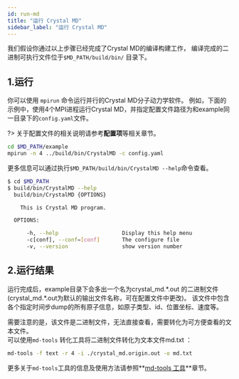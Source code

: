 ```yaml
---
id: run-md
title: "运行 Crystal MD"
sidebar_label: "运行 Crystal MD"
---
```



我们假设你通过以上步骤已经完成了Crystal MD的编译构建工作，
编译完成的二进制可执行文件位于`$MD_PATH/build/bin/` 目录下。

## 1.运行
你可以使用 `mpirun` 命令运行并行的Crystal MD分子动力学软件。
例如，下面的示例中，使用4个MPI进程运行Crystal MD，并指定配置文件路径为和example同一目录下的`config.yaml`文件。

?> 关于配置文件的相关说明请参考**配置项**等相关章节。

```bash
cd $MD_PATH/example
mpirun -n 4 ../build/bin/CrystalMD -c config.yaml
```

更多信息可以通过执行`$MD_PATH/build/bin/CrystalMD --help`命令查看。

```bash
$ cd $MD_PATH
$ build/bin/CrystalMD --help
  build/bin/CrystalMD {OPTIONS}

    This is Crystal MD program.

  OPTIONS:

      -h, --help                    Display this help menu
      -c[conf], --conf=[conf]       The configure file
      -v, --version                 show version number
```

## 2.运行结果

运行完成后，example目录下会多出一个名为crystal_md.\*.out 的二进制文件(crystal_md.\*.out为默认的输出文件名称，可在配置文件中更改)。
该文件中包含各个指定时间步dump的所有原子信息，如原子类型、id、位置坐标、速度等。

需要注意的是，该文件是二进制文件，无法直接查看，需要转化为可方便查看的文本文件。  
可以使用`md-tools` 转化工具将二进制文件转化为文本文件md.txt ：
```bash
md-tools -f text -r 4 -i ./crystal_md.origin.out -o md.txt
```

更多关于`md-tools`工具的信息及使用方法请参照**[md-tools 工具](md-tools.md)**章节。
